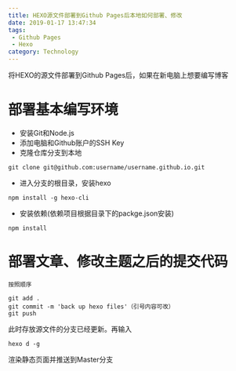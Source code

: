 ```yaml
---
title: HEXO源文件部署到Github Pages后本地如何部署、修改
date: 2019-01-17 13:47:34
tags: 
 - Github Pages
 - Hexo
category: Technology
---
```


将HEXO的源文件部署到Github Pages后，如果在新电脑上想要编写博客

# 部署基本编写环境

* 安装Git和Node.js
* 添加电脑和Github账户的SSH Key
* 克隆仓库分支到本地
```
git clone git@github.com:username/username.github.io.git
```

* 进入分支的根目录，安装hexo
```
npm install -g hexo-cli
```

* 安装依赖(依赖项目根据目录下的packge.json安装)
```
npm install
```

# 部署文章、修改主题之后的提交代码

```
按照顺序

git add .
git commit -m 'back up hexo files'（引号内容可改）
git push
```
此时存放源文件的分支已经更新。再输入
```
hexo d -g 
```
渲染静态页面并推送到Master分支